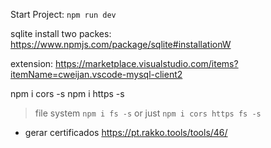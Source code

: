 Start Project:
`npm run dev`

sqlite install two packes: https://www.npmjs.com/package/sqlite#installationW

extension:
https://marketplace.visualstudio.com/items?itemName=cweijan.vscode-mysql-client2


npm i cors -s
npm i https -s

> file system
`npm i fs -s` or just `npm i cors https fs -s`

- gerar certificados
https://pt.rakko.tools/tools/46/